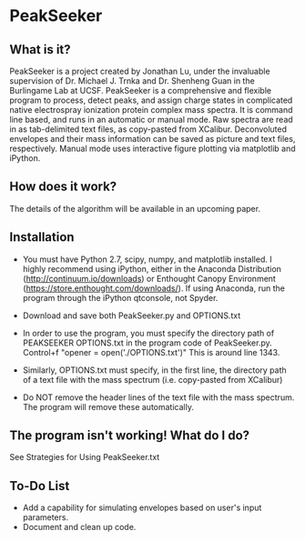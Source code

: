 PeakSeeker
==========

What is it?
-----------
PeakSeeker is a project created by Jonathan Lu, under the invaluable supervision of Dr. Michael J. Trnka and Dr. Shenheng Guan in the Burlingame Lab at UCSF. PeakSeeker is a comprehensive and flexible program to process, detect peaks, and assign charge states in complicated native electrospray ionization protein complex mass spectra. It is command line based, and runs in an automatic or manual mode. Raw spectra are read in as tab-delimited text files, as copy-pasted from XCalibur. Deconvoluted envelopes and their mass information can be saved as picture and text files, respectively. Manual mode uses interactive figure plotting via matplotlib and iPython.

How does it work?
-----------------
The details of the algorithm will be available in an upcoming paper.

Installation
------------
* You must have Python 2.7, scipy, numpy, and matplotlib installed. I highly recommend using iPython, either in the Anaconda Distribution (http://continuum.io/downloads) or Enthought Canopy Environment (https://store.enthought.com/downloads/). If using Anaconda, run the program through the iPython qtconsole, not Spyder. 

* Download and save both PeakSeeker.py and OPTIONS.txt

* In order to use the program, you must specify the directory path of PEAKSEEKER OPTIONS.txt in the program code of PeakSeeker.py. Control+f "opener = open('./OPTIONS.txt')" This is around line 1343.

* Similarly, OPTIONS.txt must specify, in the first line, the directory path of a text file with the mass spectrum (i.e. copy-pasted from XCalibur) 

* Do NOT remove the header lines of the text file with the mass spectrum. The program will remove these automatically.

The program isn't working! What do I do?
----------------------------------------
See Strategies for Using PeakSeeker.txt

To-Do List
----------
* Add a capability for simulating envelopes based on user's input parameters.
* Document and clean up code.
